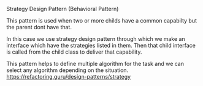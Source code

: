 Strategy Design Pattern (Behavioral Pattern)

This pattern is used when two or more childs have a common capabilty but the parent dont have that.

In this case we use strategy design pattern through which we make an interface which have the strategies listed in them.
Then that child interface is called from the child class to deliver that capability.

This pattern helps to define multiple algorithm for the task and we can select any algorithm
depending on the situation.
https://refactoring.guru/design-patterns/strategy
